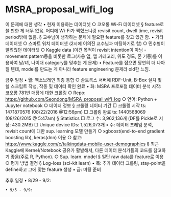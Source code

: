 # MSRA_proposal_wifi_log

이 문제에 대한 생각
	• 현재 이용하는 데이터셋
		○ 코오롱 Wi-Fi 데이터셋 
			§ feature로 쓸 만한 게 너무 없음. 어디에 Wi-Fi가 찍혔느냐랑 revisit count, dwell time, revisit period밖에 없음.
			§ 교수님이 생각하는 문제에 필요한 feature를 갖고 있긴 함.
	• 기타 데이터셋
		○ 스마트 워치 데이터셋 (2시에 이의진 교수님과 미팅하기로 함)
		○ 민수형이 알려줬던 데이터셋
		○ Kaggle data (이건 목적이 revisit intention이 아님 - movement pattern등을 비롯한 로그(사용 앱, 앱 카테고리, 위도 경도, 폰 기종)를 이용하여 남/녀, 나이대 category를 맞추는 게 문제)
	• Feature를 잡으면 당연히 더 나아질 텐데, model를 만드는 게 아니라 feature engineering 문제라 old한 느낌.


금주 일정
	• 월: 엑소브레인 최종 통합
		○ 솔트룩스 서버에 RDF-Unit, B-Box 설치 및 쉘 스크립트 작성, 작동 및 데이터 확인 완료
	• 화: MSRA 프로포절 데이터 분석 시작: 코오롱 781번 매장에 대한 크롤링
		○ Repo: https://github.com/Seondong/MSRA_proposal_wifi_log
		○ 언어: Python + Jupyter notebook
		○ 데이터 정보
			§ 크롤링 데이터 기간
				□ 크롤링 시작 ts: 1471870576 (08/22/2016 @12:56pm)
				□ 크롤링 완료 ts: 1440568069 (08/26/2015 @ 5:47am)
			§ Statistics
				□ 로그 수: 3,962,136개 (DF를 Pickle로 저장: 430.2MB)
				□ Unique device IDs: 1,526,073개
	• 수: 데이터 프레임 분석, revisit count에 대한 sup. learning 모델 만들기
		○ xgboost(end-to-end gradient boosting lib), keras(dnn) 이용
		○ 참고: https://www.kaggle.com/c/talkingdata-mobile-user-demographics
			§ 최근 Kaggle에 Kernel/Notebook 공유가 활발해서, 다른 데이터 분석가들의 코드를 참고하기 좋음(주로 R, Python).
		○ Sup. learn. model
			§ 일단 raw data를 feature로 이용
		○ 평가 방법 결정
			§ Log-loss (sci-kit learn)
	• 목: 추가 데이터 크롤링, stay-point을 define하고 그에 맞는 feature 생성
	• 금:  미팅 준비

추후 일정
	• 8/29 - 9/2:
		
	• 9/5 - 9/9:

